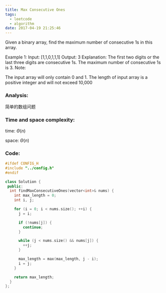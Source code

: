 ```yaml
---
title: Max Consecutive Ones
tags:
  - leetcode
  - algorithm
date: 2017-04-19 21:25:46
---
```

>
Given a binary array, find the maximum number of consecutive 1s in this array.

Example 1:
Input: [1,1,0,1,1,1]
Output: 3
Explanation: The first two digits or the last three digits are consecutive 1s.
    The maximum number of consecutive 1s is 3.
Note:

The input array will only contain 0 and 1.
The length of input array is a positive integer and will not exceed 10,000
>

### Analysis:
简单的数组问题
### Time and space complexity:
time: $\Theta (n)$
 
space: $\Theta (n)$
### Code:
```cpp
#ifdef CONFIG_H
#include "../config.h"
#endif

class Solution {
 public:
  int findMaxConsecutiveOnes(vector<int>& nums) {
    int max_length = 0;
    int i, j;

    for (i = 0; i < nums.size(); ++i) {
      j = i;

      if (!nums[j]) {
        continue;
      }

      while (j < nums.size() && nums[j]) {
        ++j;
      }

      max_length = max(max_length, j - i);
      i = j;
    }

    return max_length;
  }
};
```

